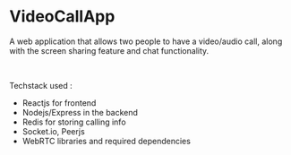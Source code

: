 # VideoCallApp

<p>A web application that allows two people to have a video/audio call, along with the screen sharing feature and chat functionality.</p>
  <br>

  <p>Techstack used : </p>
 <ul>
  <li>Reactjs for frontend</li>
  <li>Nodejs/Express in the backend</li>
  <li>Redis for storing calling info</li>
  <li>Socket.io, Peerjs</li>
  <li>WebRTC libraries and required dependencies</li>
 </ul>




